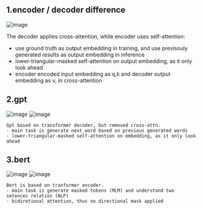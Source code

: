 
## 1.encoder / decoder difference
   ![image](https://github.com/user-attachments/assets/2440d03f-77c8-45f5-9e54-c96c9b63f086)
   
   The decoder applies cross-attention, while encoder uses self-attention:
   - use ground truth as output embedding in training, and use previsouly generated results as output embedding in inference
   - lower-triangular-masked self-attention on output embedding, as it only look ahead
   - encoder encoded input embedding as q,k and decoder output embedding as v, in cross-attention

## 2.gpt
   ![image](https://github.com/user-attachments/assets/1ecec3c0-5107-42e2-94e6-1132189ae587)  ![image](https://github.com/user-attachments/assets/5c028910-f886-48f6-be42-9d83c37d0e86)
    
    Gpt based on transformer decoder, but removed cross-attn.
    - main task is generate next word based on previous generated words
    - lower-triangular-masked self-attention on embedding, as it only look ahead
    
## 3.bert
   ![image](https://github.com/user-attachments/assets/49d3b5c4-c8ed-47ac-b3df-bad57744926e)  ![image](https://github.com/user-attachments/assets/2a062fa6-8ff9-491a-984a-adf892813d7f)
    
    Bert is based on tranformer encoder.
    - main task is generate masked tokens (MLM) and understand two setences relation (NLP)
    - bidiretional attention, thus no directional mask applied 
   
